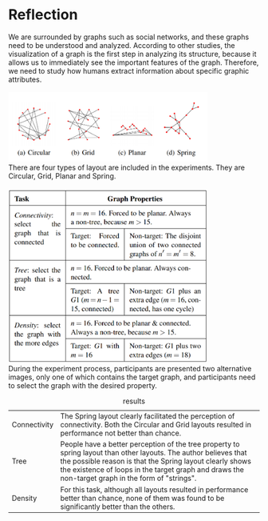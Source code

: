 Reflection
=====
We are surrounded by graphs such as social networks, and these graphs need to be understood and analyzed. According to other studies, the visualization of a graph is the first step in analyzing its structure, because it allows us to immediately see the important features of the graph. Therefore, we need to study how humans extract information about specific graphic attributes.   
<br>
<img src="img/8-1.png"  width="400px">    
There are four types of layout are included in the experiments. They are Circular, Grid, Planar and Spring.   
<br>
<img src="img/8-2.png"  width="400px">   
During the experiment process, participants are presented two alternative images, only one of which contains the target graph, and participants need to select the graph with the desired property.    
<table>
  <caption>results</caption>
  <tr>
    <td>Connectivity</td>
    <td>The Spring layout clearly facilitated the perception of connectivity. Both the Circular and Grid layouts resulted in performance not better than chance.</td>
  </tr>
  <tr>
    <td>Tree</td>
    <td>People have a better perception of the tree property to spring layout than other layouts. The author believes that the possible reason is that the Spring layout clearly shows the existence of loops in the target graph and draws the non-target graph in the form of "strings".
</td>
  </tr>
  <tr>
    <td>Density</td>
    <td>For this task, although all layouts resulted in performance better than chance, none of them was found to be significantly better than the others.</td>
  </tr>
</table>
